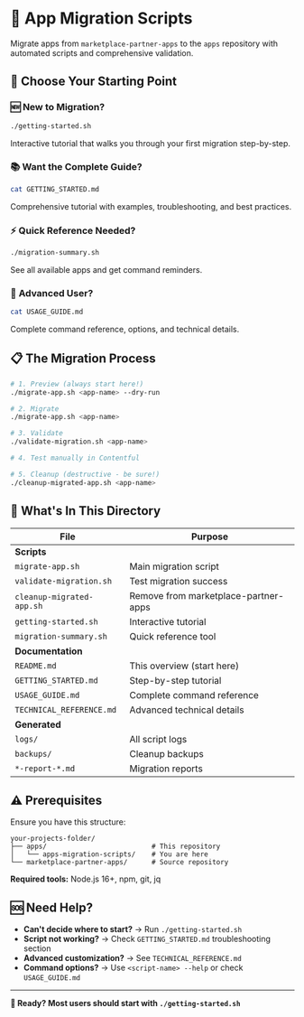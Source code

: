 # 🚀 App Migration Scripts

Migrate apps from `marketplace-partner-apps` to the `apps` repository with automated scripts and comprehensive validation.

## 🎯 Choose Your Starting Point

### 🆕 **New to Migration?**
```bash
./getting-started.sh
```
Interactive tutorial that walks you through your first migration step-by-step.

### 📚 **Want the Complete Guide?**
```bash
cat GETTING_STARTED.md
```
Comprehensive tutorial with examples, troubleshooting, and best practices.

### ⚡ **Quick Reference Needed?**
```bash
./migration-summary.sh
```
See all available apps and get command reminders.

### 🔧 **Advanced User?**
```bash
cat USAGE_GUIDE.md
```
Complete command reference, options, and technical details.

## 📋 The Migration Process

```bash
# 1. Preview (always start here!)
./migrate-app.sh <app-name> --dry-run

# 2. Migrate 
./migrate-app.sh <app-name>

# 3. Validate
./validate-migration.sh <app-name>

# 4. Test manually in Contentful

# 5. Cleanup (destructive - be sure!)
./cleanup-migrated-app.sh <app-name>
```

## 📁 What's In This Directory

| File | Purpose |
|------|---------|
| **Scripts** | |
| `migrate-app.sh` | Main migration script |
| `validate-migration.sh` | Test migration success |
| `cleanup-migrated-app.sh` | Remove from marketplace-partner-apps |
| `getting-started.sh` | Interactive tutorial |
| `migration-summary.sh` | Quick reference tool |
| **Documentation** | |
| `README.md` | This overview (start here) |
| `GETTING_STARTED.md` | Step-by-step tutorial |
| `USAGE_GUIDE.md` | Complete command reference |
| `TECHNICAL_REFERENCE.md` | Advanced technical details |
| **Generated** | |
| `logs/` | All script logs |
| `backups/` | Cleanup backups |
| `*-report-*.md` | Migration reports |

## ⚠️ Prerequisites

Ensure you have this structure:
```
your-projects-folder/
├── apps/                          # This repository
│   └── apps-migration-scripts/    # You are here
└── marketplace-partner-apps/      # Source repository
```

**Required tools:** Node.js 16+, npm, git, jq

## 🆘 Need Help?

- **Can't decide where to start?** → Run `./getting-started.sh`
- **Script not working?** → Check `GETTING_STARTED.md` troubleshooting section
- **Advanced customization?** → See `TECHNICAL_REFERENCE.md`
- **Command options?** → Use `<script-name> --help` or check `USAGE_GUIDE.md`

---
**🎉 Ready? Most users should start with `./getting-started.sh`**

